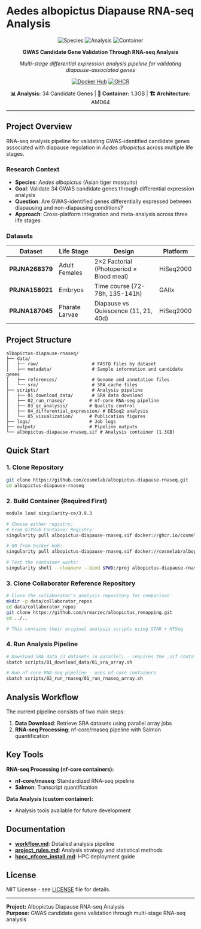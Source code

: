 # Aedes albopictus Diapause RNA-seq Analysis

<div align="center">

![Species](https://img.shields.io/badge/Species-Aedes%20albopictus-brightgreen?style=for-the-badge&logo=dna)
![Analysis](https://img.shields.io/badge/Analysis-RNA--seq-blue?style=for-the-badge&logo=chart-line)
![Container](https://img.shields.io/badge/Container-Ready-orange?style=for-the-badge&logo=docker)

**GWAS Candidate Gene Validation Through RNA-seq Analysis**

*Multi-stage differential expression analysis pipeline for validating diapause-associated genes*

[![Docker Hub](https://img.shields.io/badge/Docker%20Hub-cosmelab%2Falbopictus--diapause--rnaseq-2496ED?style=flat&logo=docker&logoColor=white)](https://hub.docker.com/r/cosmelab/albopictus-diapause-rnaseq)
[![GHCR](https://img.shields.io/badge/GHCR-ghcr.io%2Fcosmelab%2Falbopictus--diapause--rnaseq-181717?style=flat&logo=github&logoColor=white)](https://github.com/cosmelab/albopictus-diapause-rnaseq/pkgs/container/albopictus-diapause-rnaseq)

**📊 Analysis:** 34 Candidate Genes | **🐳 Container:** 1.3GB | **🏗️ Architecture:** AMD64

</div>

---

## Project Overview

RNA-seq analysis pipeline for validating GWAS-identified candidate genes associated with diapause regulation in *Aedes albopictus* across multiple life stages.

### Research Context

- **Species**: *Aedes albopictus* (Asian tiger mosquito)
- **Goal**: Validate 34 GWAS candidate genes through differential expression analysis
- **Question**: Are GWAS-identified genes differentially expressed between diapausing and non-diapausing conditions?
- **Approach**: Cross-platform integration and meta-analysis across three life stages

### Datasets

<div align="center">

| Dataset | Life Stage | Design | Platform |
|---------|------------|---------|----------|
| **PRJNA268379** | Adult Females | 2×2 Factorial (Photoperiod × Blood meal) | HiSeq2000 |
| **PRJNA158021** | Embryos | Time course (72-78h, 135-141h) | GAIIx |
| **PRJNA187045** | Pharate Larvae | Diapause vs Quiescence (11, 21, 40d) | HiSeq2000 |

</div>

## Project Structure

```
albopictus-diapause-rnaseq/
├── data/
│   ├── raw/                    # FASTQ files by dataset
│   ├── metadata/               # Sample information and candidate genes
│   ├── references/             # Genome and annotation files
│   └── sra/                    # SRA cache files
├── scripts/                    # Analysis pipeline
│   ├── 01_download_data/       # SRA data download
│   ├── 02_run_rnaseq/         # nf-core RNA-seq pipeline
│   ├── 03_qc_analysis/        # Quality control
│   ├── 04_differential_expression/ # DESeq2 analysis
│   └── 05_visualization/      # Publication figures
├── logs/                      # Job logs
├── output/                    # Pipeline outputs
└── albopictus-diapause-rnaseq.sif # Analysis container (1.3GB)
```

## Quick Start

### 1. Clone Repository
```bash
git clone https://github.com/cosmelab/albopictus-diapause-rnaseq.git
cd albopictus-diapause-rnaseq
```

### 2. Build Container (Required First)
```bash
module load singularity-ce/3.9.3

# Choose either registry:
# From GitHub Container Registry:
singularity pull albopictus-diapause-rnaseq.sif docker://ghcr.io/cosmelab/albopictus-diapause-rnaseq:latest

# OR from Docker Hub:
singularity pull albopictus-diapause-rnaseq.sif docker://cosmelab/albopictus-diapause-rnaseq:latest

# Test the container works:
singularity shell --cleanenv --bind $PWD:/proj albopictus-diapause-rnaseq.sif
```

### 3. Clone Collaborator Reference Repository
```bash
# Clone the collaborator's analysis repository for comparison
mkdir -p data/collaborator_repos
cd data/collaborator_repos
git clone https://github.com/srmarzec/albopictus_remapping.git
cd ../..

# This contains their original analysis scripts using STAR + HTSeq
```

### 4. Run Analysis Pipeline
```bash
# Download SRA data (3 datasets in parallel) - requires the .sif container
sbatch scripts/01_download_data/01_sra_array.sh

# Run nf-core RNA-seq pipeline - uses nf-core containers
sbatch scripts/02_run_rnaseq/01_run_rnaseq_array.sh
```

## Analysis Workflow

The current pipeline consists of two main steps:

1. **Data Download**: Retrieve SRA datasets using parallel array jobs
2. **RNA-seq Processing**: nf-core/rnaseq pipeline with Salmon quantification

## Key Tools

**RNA-seq Processing (nf-core containers):**
- **nf-core/rnaseq**: Standardized RNA-seq pipeline
- **Salmon**: Transcript quantification

**Data Analysis (custom container):**
- Analysis tools available for future development

## Documentation

- **[workflow.md](workflow.md)**: Detailed analysis pipeline
- **[project_rules.md](project_rules.md)**: Analysis strategy and statistical methods
- **[hpcc_nfcore_install.md](hpcc_nfcore_install.md)**: HPC deployment guide

## License

MIT License - see [LICENSE](LICENSE) file for details.

---

**Project:** Albopictus Diapause RNA-seq Analysis  
**Purpose:** GWAS candidate gene validation through multi-stage RNA-seq analysis